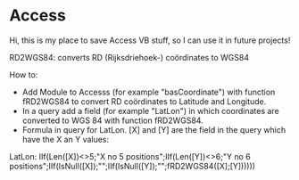 # Access

Hi, this is my place to save Access VB stuff, so I can use it in future projects!

RD2WGS84: converts RD (Rijksdriehoek-) coördinates to WGS84

How to:
* Add Module to Accesss (for example "basCoordinate") with function fRD2WGS84 to convert RD coördinates to Latitude and Longitude.
* In a query add a field (for example "LatLon") in which coordinates are converted to WGS 84 with function fRD2WGS84.
* Formula in query for LatLon. [X] and [Y] are the field in the query which have the X an Y values:

LatLon: IIf(Len([X])<>5;"X no 5 positions";IIf(Len([Y])<>6;"Y no 6 positions";IIf(IsNull([X]);"";IIf(IsNull([Y]);"";fRD2WGS84([X];[Y])))))
